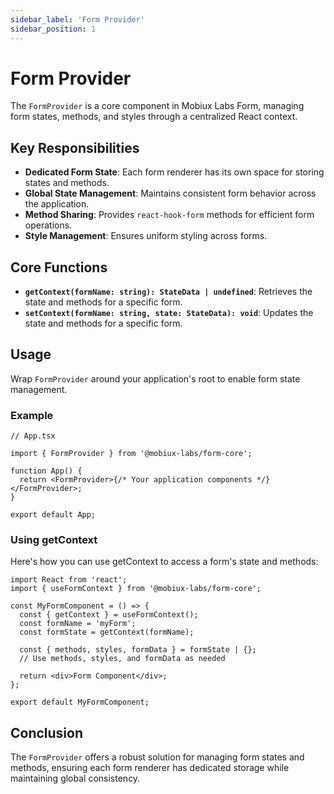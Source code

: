 ```yaml
---
sidebar_label: 'Form Provider'
sidebar_position: 1
---
```


# Form Provider

The `FormProvider` is a core component in Mobiux Labs Form, managing form states, methods, and styles through a centralized React context.

## Key Responsibilities

- **Dedicated Form State**: Each form renderer has its own space for storing states and methods.
- **Global State Management**: Maintains consistent form behavior across the application.
- **Method Sharing**: Provides `react-hook-form` methods for efficient form operations.
- **Style Management**: Ensures uniform styling across forms.

## Core Functions

- **`getContext(formName: string): StateData | undefined`**: Retrieves the state and methods for a specific form.
- **`setContext(formName: string, state: StateData): void`**: Updates the state and methods for a specific form.

## Usage

Wrap `FormProvider` around your application's root to enable form state management.

### Example

```tsx
// App.tsx

import { FormProvider } from '@mobiux-labs/form-core';

function App() {
  return <FormProvider>{/* Your application components */}</FormProvider>;
}

export default App;
```

### Using getContext

Here's how you can use getContext to access a form's state and methods:

```tsx
import React from 'react';
import { useFormContext } from '@mobiux-labs/form-core';

const MyFormComponent = () => {
  const { getContext } = useFormContext();
  const formName = 'myForm';
  const formState = getContext(formName);

  const { methods, styles, formData } = formState | {};
  // Use methods, styles, and formData as needed

  return <div>Form Component</div>;
};

export default MyFormComponent;
```

## Conclusion

The `FormProvider` offers a robust solution for managing form states and methods, ensuring each form renderer has dedicated storage while maintaining global consistency.
